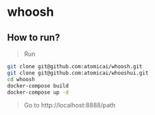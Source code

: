 # whoosh

## How to run?

> Run

```bash
git clone git@github.com:atomicai/whoosh.git
git clone git@github.com:atomicai/whooshui.git
cd whoosh
docker-compose build
docker-compose up -d
```

> Go to http://localhost:8888/path
